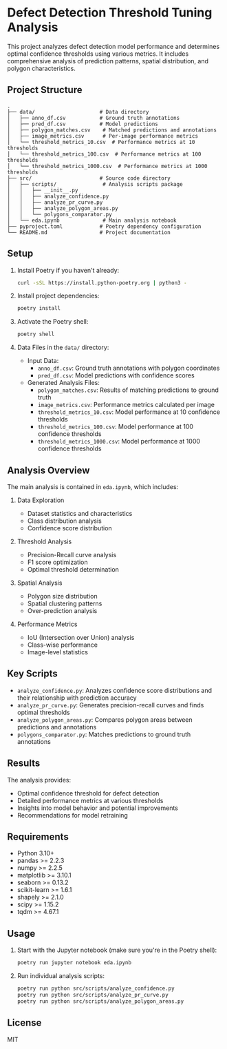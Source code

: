 # Defect Detection Threshold Tuning Analysis

This project analyzes defect detection model performance and determines optimal confidence thresholds using various metrics. It includes comprehensive analysis of prediction patterns, spatial distribution, and polygon characteristics.

## Project Structure

```
.
├── data/                     # Data directory
│   ├── anno_df.csv           # Ground truth annotations
│   ├── pred_df.csv           # Model predictions
│   ├── polygon_matches.csv    # Matched predictions and annotations
│   ├── image_metrics.csv      # Per-image performance metrics
│   └── threshold_metrics_10.csv  # Performance metrics at 10 thresholds
│   └── threshold_metrics_100.csv  # Performance metrics at 100 thresholds
│   └── threshold_metrics_1000.csv  # Performance metrics at 1000 thresholds
├── src/                      # Source code directory
│   ├── scripts/               # Analysis scripts package
│   │   ├── __init__.py
│   │   ├── analyze_confidence.py
│   │   ├── analyze_pr_curve.py
│   │   ├── analyze_polygon_areas.py
│   │   └── polygons_comparator.py
│   └── eda.ipynb              # Main analysis notebook
├── pyproject.toml            # Poetry dependency configuration
└── README.md                 # Project documentation
```

## Setup

1. Install Poetry if you haven't already:
   ```bash
   curl -sSL https://install.python-poetry.org | python3 -
   ```

2. Install project dependencies:
   ```bash
   poetry install
   ```

3. Activate the Poetry shell:
   ```bash
   poetry shell
   ```

4. Data Files in the `data/` directory:
   - Input Data:
     * `anno_df.csv`: Ground truth annotations with polygon coordinates
     * `pred_df.csv`: Model predictions with confidence scores
   - Generated Analysis Files:
     * `polygon_matches.csv`: Results of matching predictions to ground truth
     * `image_metrics.csv`: Performance metrics calculated per image
     * `threshold_metrics_10.csv`: Model performance at 10 confidence thresholds
     * `threshold_metrics_100.csv`: Model performance at 100 confidence thresholds
     * `threshold_metrics_1000.csv`: Model performance at 1000 confidence thresholds

## Analysis Overview

The main analysis is contained in `eda.ipynb`, which includes:

1. Data Exploration
   - Dataset statistics and characteristics
   - Class distribution analysis
   - Confidence score distribution

2. Threshold Analysis
   - Precision-Recall curve analysis
   - F1 score optimization
   - Optimal threshold determination

3. Spatial Analysis
   - Polygon size distribution
   - Spatial clustering patterns
   - Over-prediction analysis

4. Performance Metrics
   - IoU (Intersection over Union) analysis
   - Class-wise performance
   - Image-level statistics

## Key Scripts

- `analyze_confidence.py`: Analyzes confidence score distributions and their relationship with prediction accuracy
- `analyze_pr_curve.py`: Generates precision-recall curves and finds optimal thresholds
- `analyze_polygon_areas.py`: Compares polygon areas between predictions and annotations
- `polygons_comparator.py`: Matches predictions to ground truth annotations

## Results

The analysis provides:
- Optimal confidence threshold for defect detection
- Detailed performance metrics at various thresholds
- Insights into model behavior and potential improvements
- Recommendations for model retraining

## Requirements

- Python 3.10+
- pandas >= 2.2.3
- numpy >= 2.2.5
- matplotlib >= 3.10.1
- seaborn >= 0.13.2
- scikit-learn >= 1.6.1
- shapely >= 2.1.0
- scipy >= 1.15.2
- tqdm >= 4.67.1

## Usage

1. Start with the Jupyter notebook (make sure you're in the Poetry shell):
   ```bash
   poetry run jupyter notebook eda.ipynb
   ```

2. Run individual analysis scripts:
   ```bash
   poetry run python src/scripts/analyze_confidence.py
   poetry run python src/scripts/analyze_pr_curve.py
   poetry run python src/scripts/analyze_polygon_areas.py
   ```

## License

MIT
